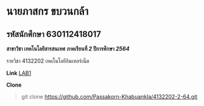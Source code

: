 # นายภาสกร ขบวนกล้า  

## รหัสนักศึกษา 630112418017  

**สาขาวิชา เทคโนโลยีสารสนเทศ**
**ภาคเรียนที่ _2_ ปีการศึกษา _2564_**

รายวิชา 4132202 เทคโนโลยีอินเทอร์เน็ต  

**Link**
[LAB1](https://github.com/Passakorn-Khabuankla/4132202-2-64/tree/main/LAB1)

**Clone**
> git clone https://github.com/Passakorn-Khabuankla/4132202-2-64.git
